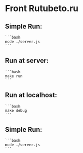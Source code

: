# Front Rutubeto.ru

## Simple Run:
    ```bash
    node ./server.js
    ```

## Run at server:
    ```bash
    make run
    ```

## Run at localhost:
    ```bash
    make debug
    ```

## Simple Run:
    ```bash
    node ./server.js
    ```